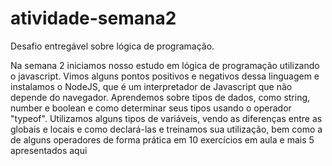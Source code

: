 # atividade-semana2
Desafio entregável sobre lógica de programação.

Na semana 2 iniciamos nosso estudo em lógica de programação utilizando o javascript. Vimos alguns pontos positivos e negativos dessa linguagem e instalamos o NodeJS, que é um interpretador de Javascript que não depende do navegador.
Aprendemos sobre tipos de dados, como string, number e boolean e como determinar seus tipos usando o operador "typeof". 
Utilizamos alguns tipos de variáveis, vendo as diferenças entre as globais e locais e como declará-las e treinamos sua utilização, bem como a de alguns operadores de forma prática em 10 exercícios em aula e mais 5 apresentados aqui
